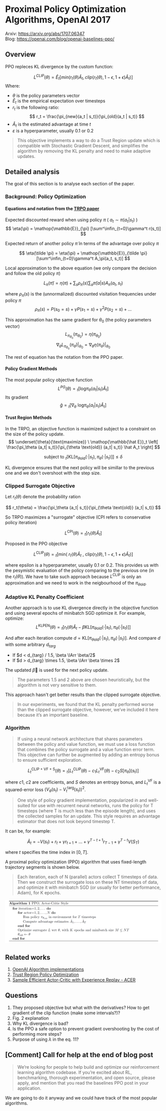 # Proximal Policy Optimization Algorithms, OpenAI 2017
Arxiv: https://arxiv.org/abs/1707.06347  
Blog: https://openai.com/blog/openai-baselines-ppo/

## Overview
PPO repleces KL divergence by the custom function:

$$
L^{CLIP}(\theta) = \hat E_t[min(r_t(\theta) \hat A_t, clip(r_t(\theta), 1-\epsilon, 1+\epsilon)\hat A_t )]
$$
Where:
- $\theta$ is the policy parameters vector
- $\hat{E}_t$ is the empirical expectation over timesteps
- $r_{t}$ is the following ratio:
    $$
    r_t = \frac{\pi_{new}(a_t | s_t)}{\pi_{old}(a_t | s_t)}
    $$
- $\hat{A}_t$ is the estimated advantage at time $t$
- $\varepsilon$ is a hyperparameter, usually 0.1 or 0.2

>This objective implements a way to do a Trust Region update which is compatible with Stochastic Gradient Descent, and simplifies the algorithm by removing the KL penalty and need to make adaptive updates.


## Detailed analysis
The goal of this section is to analyse each section of the paper.

### Background: Policy Optimization

#### Equations and notation from the [TRPO paper](https://arxiv.org/abs/1502.05477)
Expected discounted reward when using policy $\pi$ ( $a_t \sim \pi(a_t|s_t)$ )
$$
\eta(\pi) = \mathop{\mathbb{E}}_{\pi} [\sum^\infin_{t=0}\gamma^t r(s_t)]
$$

Expected return of another policy $\tilde \pi$ in terms of the advantage over policy $\pi$

$$
\eta(\tilde \pi) = \eta(\pi) + \mathop{\mathbb{E}}_{\tilde \pi} [\sum^\infin_{t=0}\gamma^t A_\pi(a_t, s_t)]
$$

Local approximation to the above equation (we only compare the decision and follow the old policy $\pi$)

$$
L_\pi (\tilde \pi) = \eta(\pi) + \sum_s\rho_\pi (s) \sum_a \tilde\pi(a|s) A_\pi(a_t, s_t)
$$

where $\rho_\pi (s)$ is the (unnormalized) discounted visitation frequencies under policy $\pi$
$$
\rho_\pi (s) = P(s_0 = s) + \gamma P(s_1 = s)  + \gamma^2 P(s_2 = s)+...
$$

This approximation has the same gradient for $\theta_0$ (the policy parameters vector)
$$
L_{\pi_{\theta_0}} (\pi_{\theta_0}) = \eta(\pi_{\theta_0})
$$
$$
\left.\nabla_\theta  L_{\pi_{\theta_0}} (\pi_{\theta}) \right |_{\theta_0} = \left.\nabla_\theta  \eta(\pi_{\theta}) \right |_{\theta_0} 
$$

The rest of equation has the notation from the PPO paper.
#### Policy Gradient Methods
The most popular policy objective function
$$
L^{PG}(\theta) =  \mathop{\mathbb{\hat E}}_t [\text{log} \pi_\theta  (a_t| s_t) \hat A_t]
$$
Its gradient
$$
\hat g =  \mathop{\mathbb{\hat E}}_t [\nabla _\theta\  \text{log} \pi_\theta  (a_t| s_t) \hat A_t]
$$

#### Trust Region Methods
In the TRPO, an objective function is maximized subject to a
constraint on the size of the policy update.
$$
\underset{\theta}{\text{maximize}} \ \mathop{\mathbb{\hat E}}_t  \left[ \frac{\pi_\theta  (a_t| s_t)}{\pi_{\theta \text{old}}  (a_t| s_t)} \hat A_t \right]
$$

$$
\text{subject to} \ \mathop{\mathbb{\hat E}}_t  \left[ \text{KL}[ \pi_{\theta \text{old}} (\cdot| s_t), \pi_{\theta} (\cdot| s_t)] \right] \leq \delta
$$

KL divergence ensures that the next policy will be simillar to the previous one and we don't overshoot with the step size.

### Clipped Surrogate Objective

Let $r_t(\theta)$ denote the probability ration

$$
r_t(\theta) = \frac{\pi_\theta  (a_t| s_t)}{\pi_{\theta \text{old}}  (a_t| s_t)}
$$

So TRPO maximizes a "surrogate" objective (CPI refers to conservative policy iteration)

$$
L^{\text{CPI}} (\theta) = \mathop{\mathbb{\hat E}}_t  \left[ r_t(\theta) \hat A_t \right]
$$

Proposed in the PPO objective

$$
L^{\text{CLIP}} (\theta) = \mathop{\mathbb{\hat E}}_t  \left[ \text{min}(\  r_t(\theta) \hat A_t\ , \ \text{clip}(r_t(\theta), 1 - \epsilon, 1 + \epsilon )  \hat A_t)\right]
$$

where epsilon is a hyperparameter,  usually 0.1 or 0.2. 
This provides us with the pesymistic evaluation of the policy comparing to the previous one (in the $r_t(\theta)$). We have to take such approach because $L^{\text{CLIP}}$ is only an approximation and we need to work in the neigbourhood of the $\pi_{\theta \text{old}}$.


### Adaptive KL Penalty Coefficient
Another approach is to use KL divergence directly in the objective function and using several epochs of minibatch SGD optimize it. For example, optimize:
$$
L^{\text{KLPEN}} (\theta) = \mathop{\mathbb{\hat E}}_t  \left[ r_t(\theta) \hat A_t  - \beta \text{KL}[ \pi_{\theta \text{old}} (\cdot| s_t), \pi_{\theta} (\cdot| s_t)]    \right]
$$

And after each iteration compute $d =  \text{KL}[ \pi_{\theta \text{old}} (\cdot| s_t), \pi_{\theta} (\cdot| s_t)]$. And compare $d$ with some arbitrary $d_{targ}$
- If $d < d_{targ} / 1.5, \beta \lArr \beta/2$ 
- If $d > d_{targ} \times  1.5, \beta \lArr \beta \times 2$ 
  
The updated $\beta$ is used for the next policy update.  

> The parameters 1.5 and 2 above are chosen heuristically, but the algorithm is not very sensitive to them.  



This approach hasn't get better results than the clipped surrogate objective.  
> In our experiments, we found that the KL penalty performed worse than the clipped surrogate objective, however, we’ve included it here because it’s an important baseline.

### Algorithm
> If using a neural network architecture that shares parameters between the policy and value function, we must use a loss function that combines the policy surrogate and a value function error term. This objective can further be augmented by adding an entropy bonus to ensure sufficient exploration.

$$
L_t^{\text{CLIP + VF + S}} (\theta) = \mathop{\mathbb{\hat E}}_t [L_t^{\text{CLIP}}(\theta) - c_1  L_t^{\text{VF}}(\theta) -c_2 S[\pi_\theta](s_t)]
$$

where $c1$, $c2$ are coefficients, and $S$ denotes an entropy bonus, and $L_t^{\text{VF}}$ is a squared-error loss $(V_\theta(s_t) − V_t^{\text{targ}}(s_t))^2$.

> One style of policy gradient implementation, popularized in and well-suited for use with recurrent neural networks, runs the policy for T timesteps (where T is much less than the episode length), and uses the collected samples for an update. This style requires an advantage estimator that does not look beyond timestep T.
> 
It can be, for example:

$$
\hat A_t = - V(s_t) + r_t +\gamma r_{t+1} + ... + \gamma^{T-t+1} r_{T-1} + \gamma^{T-t}V(S_T)
$$

where $t$ specifies the time index in $[0, T]$.


A proximal policy optimization (PPO) algorithm that uses fixed-length trajectory segments is
shown below.

> Each iteration, each of N (parallel) actors collect T timesteps of data. Then we construct the surrogate loss on these NT timesteps of data, and optimize it with minibatch SGD (or usually for better performance, Adam), for K epochs.

![Algorithm](ppo_algo.png)



## Related works
1. [OpenAI Algorithm implementations](https://github.com/openai/baselines)
2. [Trust Region Policy Optimization](https://arxiv.org/abs/1502.05477)
3. [Sample Efficient Actor-Critic with Experience Replay - ACER](https://arxiv.org/abs/1611.01224)


## Questions
1. They proposed objective but what with the derivatives? How to get gradient of the clip function (make some intervals?)?
2. Fig. 2 explanation
3. Why KL divergence is bad?
4. Is the PPO a safe option to prevent gradient overshooting by the cost of performing more steps?
5. Purpose of using $\lambda$ in the eq. 11? 


## [Comment] Call for help at the end of blog post  
>We’re looking for people to help build and optimize our reinforcement learning algorithm codebase. If you’re excited about RL, benchmarking, thorough experimentation, and open source, please apply, and mention that you read the baselines PPO post in your application.

We are going to do it anyway and we could have track of the most popular algorithms.
